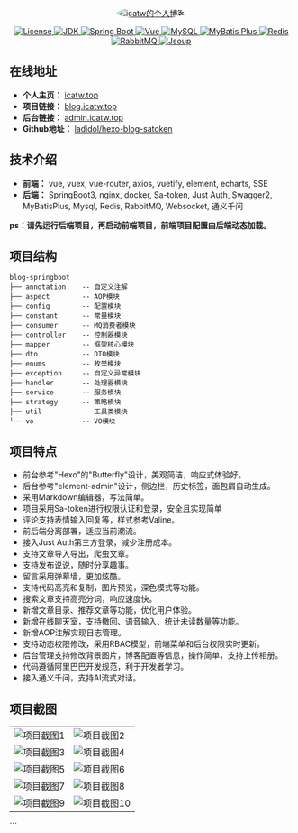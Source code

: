 


<p align="center">
  <a href="http://blog.icatw.top">
    <img src="http://www.static.icatw.top/config/logo.png" alt="icatw的个人博客" style="border-radius: 50%; max-width: 150px;">
  </a>
</p>

<p align="center">
  <a target="_blank" href="https://github.com/ladidol/hexo-blog-satoken">
    <img src="https://img.shields.io/hexpm/l/plug.svg" alt="License"/>
    <img src="https://img.shields.io/badge/JDK-17+-green.svg" alt="JDK"/>
    <img src="https://img.shields.io/badge/springboot-3.2.3.RELEASE-green" alt="Spring Boot"/>
    <img src="https://img.shields.io/badge/vue-2.5.17-green" alt="Vue"/>
    <img src="https://img.shields.io/badge/mysql-8.0.20-green" alt="MySQL"/>
    <img src="https://img.shields.io/badge/mybatis--plus-3.4.0-green" alt="MyBatis Plus"/>
    <img src="https://img.shields.io/badge/redis-6.0.5-green" alt="Redis"/>
    <img src="https://img.shields.io/badge/rabbitmq-3.8.5-green" alt="RabbitMQ"/>
    <img src="https://img.shields.io/badge/jsoup-3.8.5-green" alt="Jsoup"/>
  </a>
</p>

## 在线地址

- **个人主页：** [icatw.top](http://icatw.top)
- **项目链接：** [blog.icatw.top](http://blog.icatw.top)
- **后台链接：** [admin.icatw.top](http://admin.icatw.top)
- **Github地址：** [ladidol/hexo-blog-satoken](https://github.com/ladidol/hexo-blog-satoken)

## 技术介绍

- **前端：** vue, vuex, vue-router, axios, vuetify, element, echarts, SSE
- **后端：** SpringBoot3, nginx, docker, Sa-token, Just Auth, Swagger2, MyBatisPlus, Mysql, Redis, RabbitMQ, Websocket, 通义千问

**ps：请先运行后端项目，再启动前端项目，前端项目配置由后端动态加载。**

## 项目结构

```plaintext
blog-springboot
├── annotation    -- 自定义注解
├── aspect        -- AOP模块
├── config        -- 配置模块
├── constant      -- 常量模块
├── consumer      -- MQ消费者模块
├── controller    -- 控制器模块
├── mapper        -- 框架核心模块
├── dto           -- DTO模块
├── enums         -- 枚举模块
├── exception     -- 自定义异常模块
├── handler       -- 处理器模块
├── service       -- 服务模块
├── strategy      -- 策略模块
├── util          -- 工具类模块
└── vo            -- VO模块
```

## 项目特点

- 前台参考"Hexo"的"Butterfly"设计，美观简洁，响应式体验好。
- 后台参考"element-admin"设计，侧边栏，历史标签，面包屑自动生成。
- 采用Markdown编辑器，写法简单。
- 项目采用Sa-token进行权限认证和登录，安全且实现简单
- 评论支持表情输入回复等，样式参考Valine。
- 前后端分离部署，适应当前潮流。
- 接入Just Auth第三方登录，减少注册成本。
- 支持文章导入导出，爬虫文章。
- 支持发布说说，随时分享趣事。
- 留言采用弹幕墙，更加炫酷。
- 支持代码高亮和复制，图片预览，深色模式等功能。
- 搜索文章支持高亮分词，响应速度快。
- 新增文章目录、推荐文章等功能，优化用户体验。
- 新增在线聊天室，支持撤回、语音输入、统计未读数量等功能。
- 新增AOP注解实现日志管理。
- 支持动态权限修改，采用RBAC模型，前端菜单和后台权限实时更新。
- 后台管理支持修改背景图片，博客配置等信息，操作简单，支持上传相册。
- 代码遵循阿里巴巴开发规范，利于开发者学习。
- 接入通义千问，支持AI流式对话。

## 项目截图

<table align="center"> <tr> <td><img src="https://picgo-iamges.oss-cn-hangzhou.aliyuncs.com/img/image-20240824161845988.png" alt="项目截图1" style="max-width: 100%; height: auto;"/></td> <td><img src="https://picgo-iamges.oss-cn-hangzhou.aliyuncs.com/img/image-20240824161929300.png" alt="项目截图2" style="max-width: 100%; height: auto;"/></td> </tr> <tr> <td><img src="https://picgo-iamges.oss-cn-hangzhou.aliyuncs.com/img/image-20240824161943272.png" alt="项目截图3" style="max-width: 100%; height: auto;"/></td> <td><img src="https://picgo-iamges.oss-cn-hangzhou.aliyuncs.com/img/image-20240824162042865.png" alt="项目截图4" style="max-width: 100%; height: auto;"/></td> </tr> <tr> <td><img src="https://picgo-iamges.oss-cn-hangzhou.aliyuncs.com/img/image-20240824162109205.png" alt="项目截图5" style="max-width: 100%; height: auto;"/></td> <td><img src="https://picgo-iamges.oss-cn-hangzhou.aliyuncs.com/img/image-20240824162205169.png" alt="项目截图6" style="max-width: 100%; height: auto;"/></td> </tr> <tr> <td><img src="https://picgo-iamges.oss-cn-hangzhou.aliyuncs.com/img/image-20240824162228513.png" alt="项目截图7" style="max-width: 100%; height: auto;"/></td> <td><img src="https://picgo-iamges.oss-cn-hangzhou.aliyuncs.com/img/image-20240824162244487.png" alt="项目截图8" style="max-width: 100%; height: auto;"/></td> </tr> <tr> <td><img src="https://picgo-iamges.oss-cn-hangzhou.aliyuncs.com/img/image-20240824162308716.png" alt="项目截图9" style="max-width: 100%; height: auto;"/></td> <td><img src="https://picgo-iamges.oss-cn-hangzhou.aliyuncs.com/img/image-20240824162329195.png" alt="项目截图10" style="max-width: 100%; height: auto;"/></td> </tr> </table> ```
